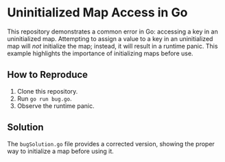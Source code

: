 # Uninitialized Map Access in Go

This repository demonstrates a common error in Go: accessing a key in an uninitialized map.  Attempting to assign a value to a key in an uninitialized map will *not* initialize the map; instead, it will result in a runtime panic.  This example highlights the importance of initializing maps before use.

## How to Reproduce

1. Clone this repository.
2. Run `go run bug.go`.
3. Observe the runtime panic.

## Solution

The `bugSolution.go` file provides a corrected version, showing the proper way to initialize a map before using it.
